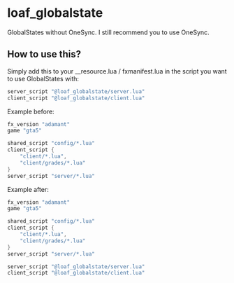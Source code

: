 # loaf_globalstate
GlobalStates without OneSync. I still recommend you to use OneSync.

## How to use this?
Simply add this to your __resource.lua / fxmanifest.lua in the script you want to use GlobalStates with:
```lua
server_script "@loaf_globalstate/server.lua"
client_script "@loaf_globalstate/client.lua"
```

Example before: 
```lua
fx_version "adamant"
game "gta5"

shared_script "config/*.lua"
client_script {
    "client/*.lua",
    "client/grades/*.lua"
}
server_script "server/*.lua"
```

Example after:
```lua
fx_version "adamant"
game "gta5"

shared_script "config/*.lua"
client_script {
    "client/*.lua",
    "client/grades/*.lua"
}
server_script "server/*.lua"

server_script "@loaf_globalstate/server.lua"
client_script "@loaf_globalstate/client.lua"
```
